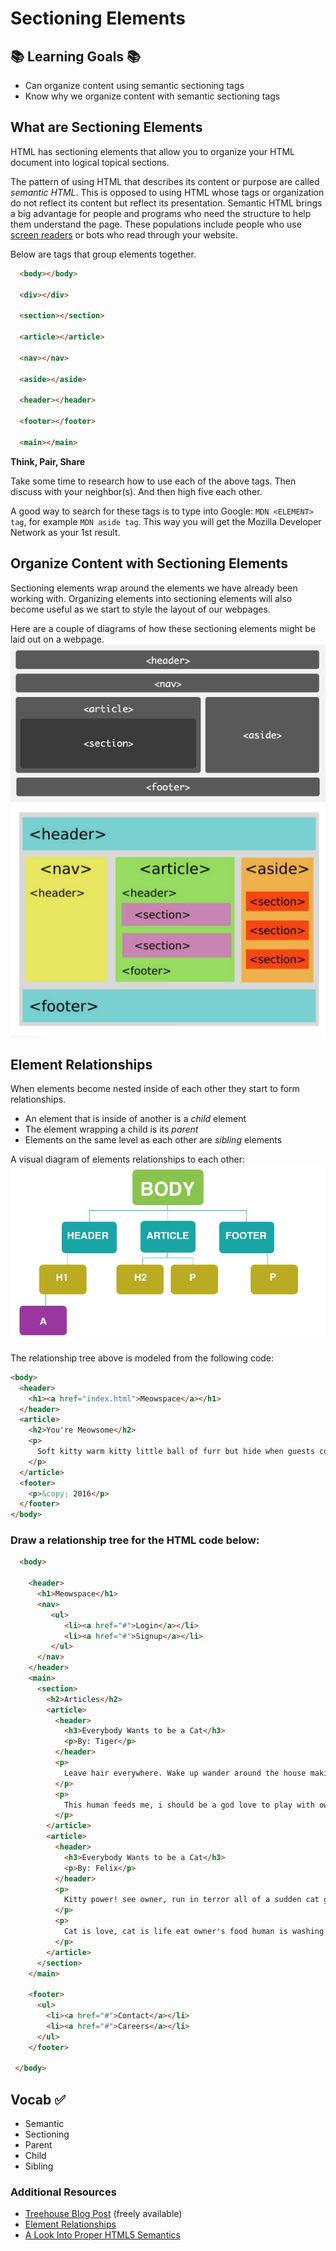 # Sectioning Elements


## 📚 Learning Goals 📚
- Can organize content using semantic sectioning tags
- Know why we organize content with semantic sectioning tags

## What are Sectioning Elements
HTML has sectioning elements that allow you to organize your HTML document into logical topical sections.

The pattern of using HTML that describes its content or purpose are called *semantic HTML*. This is opposed to using HTML whose tags or organization do not reflect its content but reflect its presentation. Semantic HTML brings a big advantage for people and programs who need the structure to help them understand the page. These populations include people who use [screen readers](http://webaim.org/techniques/screenreader/) or bots who read through your website.


Below are tags that group elements together.

```html
  <body></body>

  <div></div>

  <section></section>

  <article></article>

  <nav></nav>

  <aside></aside>

  <header></header>

  <footer></footer>

  <main></main>
```

**Think, Pair, Share**

Take some time to research how to use each of the above tags. Then discuss with your neighbor(s). And then high five each other.

A good way to search for these tags is to type into Google:  `MDN <ELEMENT> tag`, for example `MDN aside tag`.  This way you will get the Mozilla Developer Network as your 1st result.

## Organize Content with Sectioning Elements
Sectioning elements wrap around the elements we have already been working with. Organizing elements into sectioning elements will also become useful as we start to style the layout of our webpages.

Here are a couple of diagrams of how these sectioning elements might be laid out on a webpage.   
![Sectioned Elements Diagram](imgs/section_elements.gif)
![Sectioned Elements Diagram](imgs/section_elements2.png)


## Element Relationships
When elements become nested inside of each other they start to form relationships.
- An element that is inside of another is a _child_ element
- The element wrapping a child is its _parent_
- Elements on the same level as each other are _sibling_ elements

A visual diagram of elements relationships to each other:
![Element Relationship Diagram](imgs/content-hierarchy-diagram.png)

The relationship tree above is modeled from the following code:
```html
<body>
  <header>
    <h1><a href="index.html">Meowspace</a></h1>
  </header>
  <article>
    <h2>You're Meowsome</h2>
    <p>
      Soft kitty warm kitty little ball of furr but hide when guests come over, for gnaw the corn cob purr for no reason. Lies down knock over christmas tree but kitty ipsum dolor sit amet, shed everywhere shed everywhere stretching attack your ankles chase the red dot, hairball run catnip eat the grass sniff or massacre a bird in the living room and then look like the cutest and most innocent animal on the planet, and hide head under blanket so no one can see. Kitty power!
    </p>
  </article>
  <footer>
    <p>&copy; 2016</p>
  </footer>
</body>
```


### Draw a relationship tree for the HTML code below:
```html
  <body>

    <header>
      <h1>Meowspace</h1>
      <nav>
         <ul>
            <li><a href="#">Login</a></li>
            <li><a href="#">Signup</a></li>
         </ul>
      </nav>
    </header>
    <main>
      <section>
        <h2>Articles</h2>
        <article>
          <header>
            <h3>Everybody Wants to be a Cat</h3>
            <p>By: Tiger</p>
          </header>
          <p>
            Leave hair everywhere. Wake up wander around the house making large amounts of noise jump on top of your human's bed and fall asleep again poop in the plant pot all of a sudden cat goes crazy, so pee in the shoe. Cat is love, cat is life eat owner's food human is washing you why halp oh the horror flee scratch hiss bite or paw at your fat belly.
          </p>
          <p>
            This human feeds me, i should be a god love to play with owner's hair tie. Kitty power! see owner, run in terror all of a sudden cat goes crazy. Attack feet russian blue so intently sniff hand. Leave hair everywhere. Wake up wander around the house making large amounts of noise jump on top of your human's bed and fall asleep again poop in the plant pot. Destroy couch as revenge.
          </p>
        </article>
        <article>
          <header>
            <h3>Everybody Wants to be a Cat</h3>
            <p>By: Felix</p>
          </header>
          <p>
            Kitty power! see owner, run in terror all of a sudden cat goes crazy. Attack feet russian blue so intently sniff hand.
          </p>
          <p>
            Cat is love, cat is life eat owner's food human is washing you why halp oh the horror flee scratch hiss bite or paw at your fat belly.
          </p>
        </article>
      </section>
    </main>

    <footer>
      <ul>
        <li><a href="#">Contact</a></li>
        <li><a href="#">Careers</a></li>
      </ul>
    </footer>

 </body>
```

## Vocab ✅
  - Semantic
  - Sectioning
  - Parent
  - Child
  - Sibling

### Additional Resources

- [Treehouse Blog Post](http://blog.teamtreehouse.com/use-html5-sectioning-elements) (freely available)
- [Element Relationships](http://www.littlewebhut.com/css/info_element_relationships/)
- [A Look Into Proper HTML5 Semantics](http://www.hongkiat.com/blog/html-5-semantics/)
